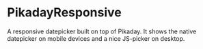 PikadayResponsive
=================

A responsive datepicker built on top of Pikaday. It shows the native datepicker on mobile devices and a nice JS-picker on desktop.
